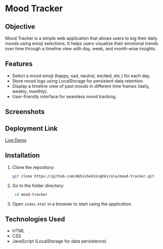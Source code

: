 # Mood Tracker

## Objective

Mood Tracker is a simple web application that allows users to log their daily moods using emoji selections. It helps users visualize their emotional trends over time through a timeline view with day, week, and month-wise insights.

## Features

- Select a mood emoji (happy, sad, neutral, excited, etc.) for each day.
- Store mood logs using LocalStorage for persistent data retention.
- Display a timeline view of past moods in different time frames (daily, weekly, monthly).
- User-friendly interface for seamless mood tracking.

## Screenshots

## Deployment Link

[Live Demo](https://yourdeploymentlink.com)

## Installation

1. Clone the repository:
   ```bash
   git clone https://github.com/AbhishekSinghkirola/mood-tracker.git
   ```
2. Go to the folder directory:
   ```bash
    cd mood-tracker
   ```
3. Open `index.html` in a browser to start using the application.

## Technologies Used

- HTML
- CSS
- JavaScript (LocalStorage for data persistence)
